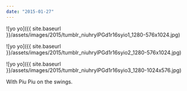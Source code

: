 ```yaml
---
date: "2015-01-27"
---
```


![yo yo]({{ site.baseurl }}/assets/images/2015/tumblr_niuhrylPGd1r16syio1_1280-576x1024.jpg)

![yo yo]({{ site.baseurl }}/assets/images/2015/tumblr_niuhrylPGd1r16syio2_1280-576x1024.jpg)

![yo yo]({{ site.baseurl }}/assets/images/2015/tumblr_niuhrylPGd1r16syio3_1280-1024x576.jpg)

With Piu Piu on the swings.
